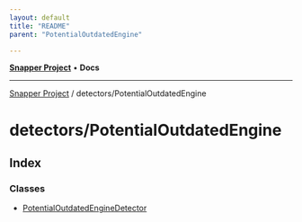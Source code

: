 ```yaml
---
layout: default
title: "README"
parent: "PotentialOutdatedEngine"

---
```

[**Snapper Project**](../../README.md) • **Docs**

***

[Snapper Project](../../README.md) / detectors/PotentialOutdatedEngine

# detectors/PotentialOutdatedEngine

## Index

### Classes

- [PotentialOutdatedEngineDetector](classes/PotentialOutdatedEngineDetector.md)

